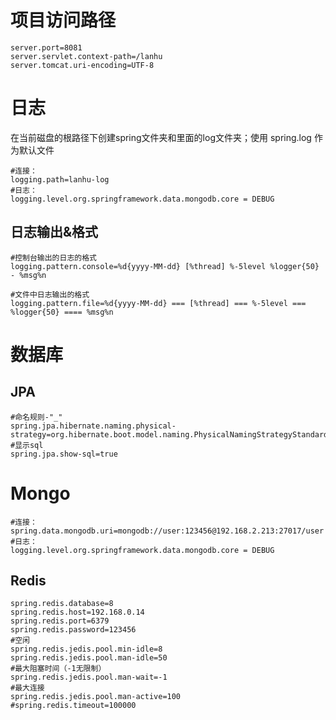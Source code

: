 # 项目访问路径
```properties
server.port=8081
server.servlet.context-path=/lanhu
server.tomcat.uri-encoding=UTF-8
```



# 日志

在当前磁盘的根路径下创建spring文件夹和里面的log文件夹；使用 spring.log 作为默认文件

```properties
#连接：
logging.path=lanhu-log
#日志：
logging.level.org.springframework.data.mongodb.core = DEBUG

```



## 日志输出&格式

```properties
#控制台输出的日志的格式
logging.pattern.console=%d{yyyy-MM-dd} [%thread] %-5level %logger{50} - %msg%n

#文件中日志输出的格式
logging.pattern.file=%d{yyyy-MM-dd} === [%thread] === %-5level === %logger{50} ==== %msg%n

```







# 数据库

## JPA

```properties
#命名规则-"_"
spring.jpa.hibernate.naming.physical-strategy=org.hibernate.boot.model.naming.PhysicalNamingStrategyStandardImpl
#显示sql
spring.jpa.show-sql=true
```

# Mongo



```properties
#连接：
spring.data.mongodb.uri=mongodb://user:123456@192.168.2.213:27017/user
#日志：
logging.level.org.springframework.data.mongodb.core = DEBUG

```



## Redis

```properties
spring.redis.database=8
spring.redis.host=192.168.0.14
spring.redis.port=6379
spring.redis.password=123456
#空闲
spring.redis.jedis.pool.min-idle=8
spring.redis.jedis.pool.man-idle=50
#最大阻塞时间（-1无限制）
spring.redis.jedis.pool.man-wait=-1
#最大连接
spring.redis.jedis.pool.man-active=100
#spring.redis.timeout=100000
```

